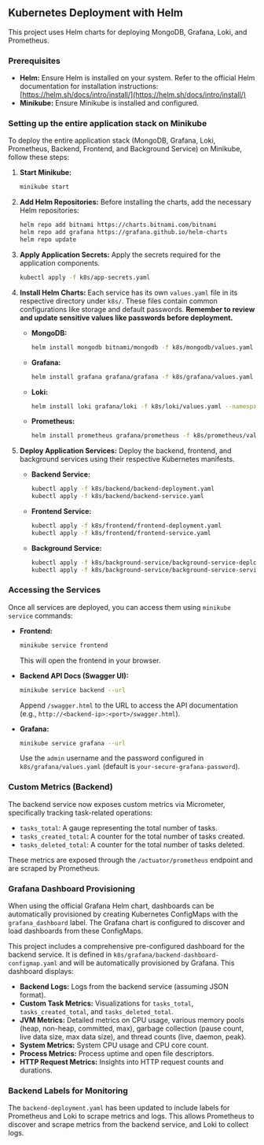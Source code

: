 ## Kubernetes Deployment with Helm

This project uses Helm charts for deploying MongoDB, Grafana, Loki, and Prometheus.

### Prerequisites

*   **Helm:** Ensure Helm is installed on your system. Refer to the official Helm documentation for installation instructions: [https://helm.sh/docs/intro/install/](https://helm.sh/docs/intro/install/)
*   **Minikube:** Ensure Minikube is installed and configured.

### Setting up the entire application stack on Minikube

To deploy the entire application stack (MongoDB, Grafana, Loki, Prometheus, Backend, Frontend, and Background Service) on Minikube, follow these steps:

1.  **Start Minikube:**
    ```bash
    minikube start
    ```

2.  **Add Helm Repositories:**
    Before installing the charts, add the necessary Helm repositories:
    ```bash
    helm repo add bitnami https://charts.bitnami.com/bitnami
    helm repo add grafana https://grafana.github.io/helm-charts
    helm repo update
    ```

3.  **Apply Application Secrets:**
    Apply the secrets required for the application components.
    ```bash
    kubectl apply -f k8s/app-secrets.yaml
    ```

4.  **Install Helm Charts:**
    Each service has its own `values.yaml` file in its respective directory under `k8s/`. These files contain common configurations like storage and default passwords. **Remember to review and update sensitive values like passwords before deployment.**

    *   **MongoDB:**
        ```bash
        helm install mongodb bitnami/mongodb -f k8s/mongodb/values.yaml --namespace default
        ```

    *   **Grafana:**
        ```bash
        helm install grafana grafana/grafana -f k8s/grafana/values.yaml --namespace default
        ```

    *   **Loki:**
        ```bash
        helm install loki grafana/loki -f k8s/loki/values.yaml --namespace default
        ```

    *   **Prometheus:**
        ```bash
        helm install prometheus grafana/prometheus -f k8s/prometheus/values.yaml --namespace default
        ```

5.  **Deploy Application Services:**
    Deploy the backend, frontend, and background services using their respective Kubernetes manifests.

    *   **Backend Service:**
        ```bash
        kubectl apply -f k8s/backend/backend-deployment.yaml
        kubectl apply -f k8s/backend/backend-service.yaml
        ```

    *   **Frontend Service:**
        ```bash
        kubectl apply -f k8s/frontend/frontend-deployment.yaml
        kubectl apply -f k8s/frontend/frontend-service.yaml
        ```

    *   **Background Service:**
        ```bash
        kubectl apply -f k8s/background-service/background-service-deployment.yaml
        kubectl apply -f k8s/background-service/background-service-service.yaml
        ```

### Accessing the Services

Once all services are deployed, you can access them using `minikube service` commands:

*   **Frontend:**
    ```bash
    minikube service frontend
    ```
    This will open the frontend in your browser.

*   **Backend API Docs (Swagger UI):**
    ```bash
    minikube service backend --url
    ```
    Append `/swagger.html` to the URL to access the API documentation (e.g., `http://<backend-ip>:<port>/swagger.html`).

*   **Grafana:**
    ```bash
    minikube service grafana --url
    ```
    Use the `admin` username and the password configured in `k8s/grafana/values.yaml` (default is `your-secure-grafana-password`).

### Custom Metrics (Backend)

The backend service now exposes custom metrics via Micrometer, specifically tracking task-related operations:

*   `tasks_total`: A gauge representing the total number of tasks.
*   `tasks_created_total`: A counter for the total number of tasks created.
*   `tasks_deleted_total`: A counter for the total number of tasks deleted.

These metrics are exposed through the `/actuator/prometheus` endpoint and are scraped by Prometheus.

### Grafana Dashboard Provisioning

When using the official Grafana Helm chart, dashboards can be automatically provisioned by creating Kubernetes ConfigMaps with the `grafana_dashboard` label. The Grafana chart is configured to discover and load dashboards from these ConfigMaps. 

This project includes a comprehensive pre-configured dashboard for the backend service. It is defined in `k8s/grafana/backend-dashboard-configmap.yaml` and will be automatically provisioned by Grafana. This dashboard displays:

*   **Backend Logs:** Logs from the backend service (assuming JSON format).
*   **Custom Task Metrics:** Visualizations for `tasks_total`, `tasks_created_total`, and `tasks_deleted_total`.
*   **JVM Metrics:** Detailed metrics on CPU usage, various memory pools (heap, non-heap, committed, max), garbage collection (pause count, live data size, max data size), and thread counts (live, daemon, peak).
*   **System Metrics:** System CPU usage and CPU core count.
*   **Process Metrics:** Process uptime and open file descriptors.
*   **HTTP Request Metrics:** Insights into HTTP request counts and durations.

### Backend Labels for Monitoring

The `backend-deployment.yaml` has been updated to include labels for Prometheus and Loki to scrape metrics and logs. This allows Prometheus to discover and scrape metrics from the backend service, and Loki to collect logs.